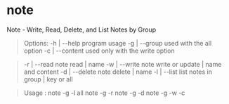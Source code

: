 # note
>  
Note - Write, Read, Delete, and List Notes by Group

>  Options:
	-h | --help	program usage
	-g | --group	used with the all option
	-c | --content	used only with the write option

>  	-r | --read	note read		 | name
	-w | --write	note write or update	 | name and content
	-d | --delete	note delete		 | name
	-l | --list	list notes in group	 | key or all

>  Usage  :
	note -g <group> -l all
	note -g <group> -r <name>
	note -g <group> -d <name>
	note -g <group> -w <name> -c <content>
